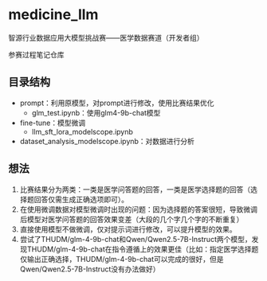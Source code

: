 # medicine_llm

智源行业数据应用大模型挑战赛——医学数据赛道（开发者组）  

参赛过程笔记仓库

## 目录结构
- prompt：利用原模型，对prompt进行修改，使用比赛结果优化
    - glm_test.ipynb：使用glm4-9b-chat模型
- fine-tune：模型微调
    - llm_sft_lora_modelscope.ipynb
- dataset_analysis_modelscope.ipynb：对数据进行分析

## 想法
1. 比赛结果分为两类：一类是医学问答题的回答，一类是医学选择题的回答（选择题回答仅需生成正确选项即可）。
2. 在使用微调数据对模型微调时出现的问题：因为选择题的答案很短，导致微调后模型对医学问答题的回答效果变差（大段的几个字几个字的不断重复）
3. 直接使用模型不做微调，仅对提示词进行修改，可以提升模型的效果。
4. 尝试了THUDM/glm-4-9b-chat和Qwen/Qwen2.5-7B-Instruct两个模型，发现THUDM/glm-4-9b-chat在指令遵循上的效果更佳（比如：指定医学选择题仅输出正确选择，THUDM/glm-4-9b-chat可以完成的很好，但是Qwen/Qwen2.5-7B-Instruct没有办法做好）
